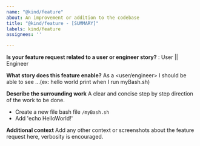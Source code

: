 ```yaml
---
name: "@kind/feature"
about: An improvement or addition to the codebase
title: "@kind/feature - [SUMMARY]"
labels: kind/feature
assignees: ''

---
```


**Is your feature request related to a user or engineer story?** : User || Engineer

**What story does this feature enable?**
As a <user/engineer> I should be able to see ...(ex: hello world print when I run myBash.sh)

**Describe the surrounding work**
A clear and concise step by step direction of the work to be done.

- Create a new file bash file `/myBash.sh`
- Add 'echo HelloWorld!'

**Additional context**
Add any other context or screenshots about the feature request here, verbosity is encouraged.
